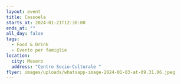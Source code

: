 ```yaml
---
layout: event
title: Cassoela
starts_at: 2024-01-21T12:30:00
ends_at: ""
all_day: false
tags:
  - Food & Drink
  - Evento per famiglie
location:
  city: Mesero
  address: "Centro Socio-Culturale "
flyer: images/uploads/whatsapp-image-2024-01-03-at-09.31.06.jpeg
---
```

